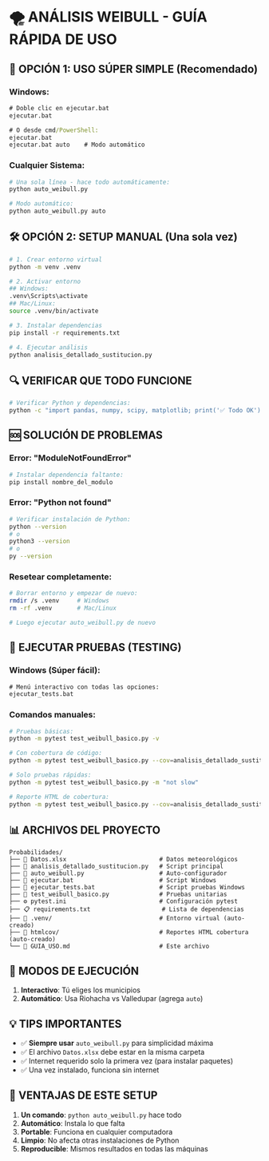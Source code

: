 # 🌪️ ANÁLISIS WEIBULL - GUÍA RÁPIDA DE USO

## 🚀 OPCIÓN 1: USO SÚPER SIMPLE (Recomendado)

### Windows:
```cmd
# Doble clic en ejecutar.bat
ejecutar.bat

# O desde cmd/PowerShell:
ejecutar.bat
ejecutar.bat auto    # Modo automático
```

### Cualquier Sistema:
```bash
# Una sola línea - hace todo automáticamente:
python auto_weibull.py

# Modo automático:
python auto_weibull.py auto
```

## 🛠️ OPCIÓN 2: SETUP MANUAL (Una sola vez)

```bash
# 1. Crear entorno virtual
python -m venv .venv

# 2. Activar entorno
## Windows:
.venv\Scripts\activate
## Mac/Linux:
source .venv/bin/activate

# 3. Instalar dependencias
pip install -r requirements.txt

# 4. Ejecutar análisis
python analisis_detallado_sustitucion.py
```

## 🔍 VERIFICAR QUE TODO FUNCIONE

```bash
# Verificar Python y dependencias:
python -c "import pandas, numpy, scipy, matplotlib; print('✅ Todo OK')"
```

## 🆘 SOLUCIÓN DE PROBLEMAS

### Error: "ModuleNotFoundError"
```bash
# Instalar dependencia faltante:
pip install nombre_del_modulo
```

### Error: "Python not found"
```bash
# Verificar instalación de Python:
python --version
# o
python3 --version
# o
py --version
```

### Resetear completamente:
```bash
# Borrar entorno y empezar de nuevo:
rmdir /s .venv     # Windows
rm -rf .venv       # Mac/Linux

# Luego ejecutar auto_weibull.py de nuevo
```

## 🧪 EJECUTAR PRUEBAS (TESTING)

### Windows (Súper fácil):
```cmd
# Menú interactivo con todas las opciones:
ejecutar_tests.bat
```

### Comandos manuales:
```bash
# Pruebas básicas:
python -m pytest test_weibull_basico.py -v

# Con cobertura de código:
python -m pytest test_weibull_basico.py --cov=analisis_detallado_sustitucion --cov-report=term-missing

# Solo pruebas rápidas:
python -m pytest test_weibull_basico.py -m "not slow"

# Reporte HTML de cobertura:
python -m pytest test_weibull_basico.py --cov=analisis_detallado_sustitucion --cov-report=html
```

## 📊 ARCHIVOS DEL PROYECTO

```
Probabilidades/
├── 📄 Datos.xlsx                          # Datos meteorológicos
├── 🐍 analisis_detallado_sustitucion.py   # Script principal
├── 🚀 auto_weibull.py                     # Auto-configurador
├── 🔧 ejecutar.bat                        # Script Windows
├── 🧪 ejecutar_tests.bat                  # Script pruebas Windows
├── 🧪 test_weibull_basico.py              # Pruebas unitarias
├── ⚙️ pytest.ini                          # Configuración pytest
├── 📋 requirements.txt                    # Lista de dependencias
├── 📁 .venv/                              # Entorno virtual (auto-creado)
├── 📁 htmlcov/                            # Reportes HTML cobertura (auto-creado)
└── 📖 GUIA_USO.md                         # Este archivo
```

## 🎯 MODOS DE EJECUCIÓN

1. **Interactivo**: Tú eliges los municipios
2. **Automático**: Usa Riohacha vs Valledupar (agrega `auto`)

## 💡 TIPS IMPORTANTES

- ✅ **Siempre usar** `auto_weibull.py` para simplicidad máxima
- ✅ El archivo `Datos.xlsx` debe estar en la misma carpeta
- ✅ Internet requerido solo la primera vez (para instalar paquetes)
- ✅ Una vez instalado, funciona sin internet

## 🌟 VENTAJAS DE ESTE SETUP

1. **Un comando**: `python auto_weibull.py` hace todo
2. **Automático**: Instala lo que falta
3. **Portable**: Funciona en cualquier computadora
4. **Limpio**: No afecta otras instalaciones de Python
5. **Reproducible**: Mismos resultados en todas las máquinas
